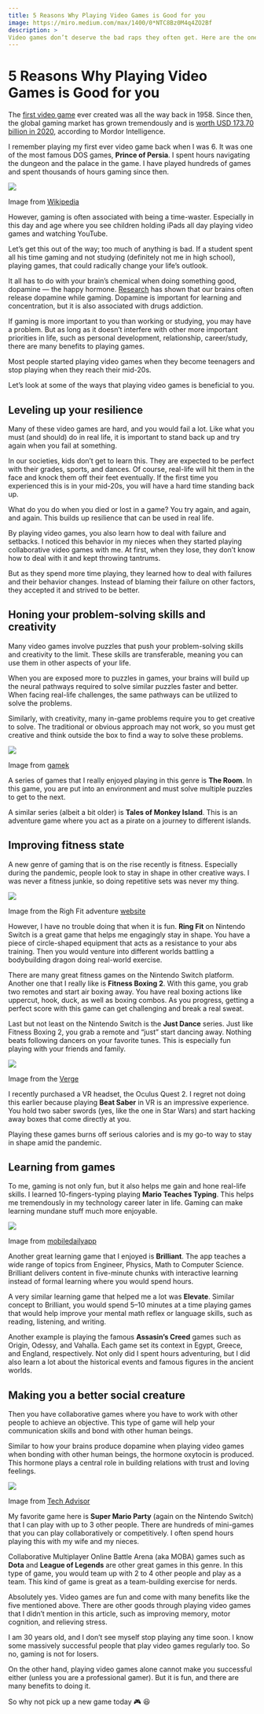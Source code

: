 ```yaml
---
title: 5 Reasons Why Playing Video Games is Good for you
image: https://miro.medium.com/max/1400/0*NTC8Bz0M4q4ZO2Bf
description: >
Video games don’t deserve the bad raps they often get. Here are the ones that shaped me (literally and figuratively).
---
```


# 5 Reasons Why Playing Video Games is Good for you

The [first video game](https://www.aps.org/publications/apsnews/200810/physicshistory.cfm) ever created was all the way back in 1958. Since then, the global gaming market has grown tremendously and is [worth USD 173.70 billion in 2020](https://www.mordorintelligence.com/industry-reports/global-gaming-market), according to Mordor Intelligence.

I remember playing my first ever video game back when I was 6. It was one of the most famous DOS games, **Prince of Persia**. I spent hours navigating the dungeon and the palace in the game. I have played hundreds of games and spent thousands of hours gaming since then.

![](https://miro.medium.com/max/1400/0*6uJhwNMh7fchF0ry.png)

Image from [Wikipedia](https://vi.m.wikipedia.org/wiki/T%E1%BA%ADp_tin:Prince_of_Persia_1_-_MS-DOS_-_Level_3.png)

However, gaming is often associated with being a time-waster. Especially in this day and age where you see children holding iPads all day playing video games and watching YouTube.

Let’s get this out of the way; too much of anything is bad. If a student spent all his time gaming and not studying (definitely not me in high school), playing games, that could radically change your life’s outlook.

It all has to do with your brain’s chemical when doing something good, dopamine — the happy hormone. [Research](https://www.nature.com/articles/30498) has shown that our brains often release dopamine while gaming. Dopamine is important for learning and concentration, but it is also associated with drugs addiction.

If gaming is more important to you than working or studying, you may have a problem. But as long as it doesn’t interfere with other more important priorities in life, such as personal development, relationship, career/study, there are many benefits to playing games.

Most people started playing video games when they become teenagers and stop playing when they reach their mid-20s.

Let’s look at some of the ways that playing video games is beneficial to you.

## Leveling up your resilience

Many of these video games are hard, and you would fail a lot. Like what you must (and should) do in real life, it is important to stand back up and try again when you fail at something.

In our societies, kids don’t get to learn this. They are expected to be perfect with their grades, sports, and dances. Of course, real-life will hit them in the face and knock them off their feet eventually. If the first time you experienced this is in your mid-20s, you will have a hard time standing back up.

What do you do when you died or lost in a game? You try again, and again, and again. This builds up resilience that can be used in real life.

By playing video games, you also learn how to deal with failure and setbacks. I noticed this behavior in my nieces when they started playing collaborative video games with me. At first, when they lose, they don’t know how to deal with it and kept throwing tantrums.

But as they spend more time playing, they learned how to deal with failures and their behavior changes. Instead of blaming their failure on other factors, they accepted it and strived to be better.

## Honing your problem-solving skills and creativity

Many video games involve puzzles that push your problem-solving skills and creativity to the limit. These skills are transferable, meaning you can use them in other aspects of your life.

When you are exposed more to puzzles in games, your brains will build up the neural pathways required to solve similar puzzles faster and better. When facing real-life challenges, the same pathways can be utilized to solve the problems.

Similarly, with creativity, many in-game problems require you to get creative to solve. The traditional or obvious approach may not work, so you must get creative and think outside the box to find a way to solve these problems.

![](https://miro.medium.com/max/1400/0*bOQQnClHth06axKF.jpg)

Image from [gamek](https://gamek.vn/the-room-old-sins-phan-moi-nhat-cua-tuyet-pham-giai-do-hai-nao-da-cap-ben-android-20180423170236308.chn)

A series of games that I really enjoyed playing in this genre is **The Room**. In this game, you are put into an environment and must solve multiple puzzles to get to the next.

A similar series (albeit a bit older) is **Tales of Monkey Island**. This is an adventure game where you act as a pirate on a journey to different islands.

## Improving fitness state

A new genre of gaming that is on the rise recently is fitness. Especially during the pandemic, people look to stay in shape in other creative ways. I was never a fitness junkie, so doing repetitive sets was never my thing.

![](https://miro.medium.com/max/1400/1*8_cOdFtbg25gI7h7eiA-8Q.png)

Image from the Righ Fit adventure [website](https://ringfitadventure.nintendo.com/)

However, I have no trouble doing that when it is fun. **Ring Fit** on Nintendo Switch is a great game that helps me engagingly stay in shape. You have a piece of circle-shaped equipment that acts as a resistance to your abs training. Then you would venture into different worlds battling a bodybuilding dragon doing real-world exercise.

There are many great fitness games on the Nintendo Switch platform. Another one that I really like is **Fitness Boxing 2**. With this game, you grab two remotes and start air boxing away. You have real boxing actions like uppercut, hook, duck, as well as boxing combos. As you progress, getting a perfect score with this game can get challenging and break a real sweat.

Last but not least on the Nintendo Switch is the **Just Dance** series. Just like Fitness Boxing 2, you grab a remote and “just” start dancing away. Nothing beats following dancers on your favorite tunes. This is especially fun playing with your friends and family.

![](https://miro.medium.com/max/1400/0*qig0XOyhv1dBFQZG.png)

Image from the [Verge](https://www.theverge.com/2019/11/26/20984468/facebook-acquisition-beat-games-beat-saber-vr-studio)

I recently purchased a VR headset, the Oculus Quest 2. I regret not doing this earlier because playing **Beat Saber** in VR is an impressive experience. You hold two saber swords (yes, like the one in Star Wars) and start hacking away boxes that come directly at you.

Playing these games burns off serious calories and is my go-to way to stay in shape amid the pandemic.

## Learning from games

To me, gaming is not only fun, but it also helps me gain and hone real-life skills. I learned 10-fingers-typing playing **Mario Teaches Typing**. This helps me tremendously in my technology career later in life. Gaming can make learning mundane stuff much more enjoyable.

![](https://miro.medium.com/max/1400/0*4UsTwSsFZiytNTh3.png)

Image from [mobiledailyapp](https://www.mobileappdaily.com/app-review/brilliant)

Another great learning game that I enjoyed is **Brilliant**. The app teaches a wide range of topics from Engineer, Physics, Math to Computer Science. Brilliant delivers content in five-minute chunks with interactive learning instead of formal learning where you would spend hours.

A very similar learning game that helped me a lot was **Elevate**. Similar concept to Brilliant, you would spend 5–10 minutes at a time playing games that would help improve your mental math reflex or language skills, such as reading, listening, and writing.

Another example is playing the famous **Assasin’s Creed** games such as Origin, Odessy, and Vahalla. Each game set its context in Egypt, Greece, and England, respectively. Not only did I spent hours adventuring, but I did also learn a lot about the historical events and famous figures in the ancient worlds.

## Making you a better social creature

Then you have collaborative games where you have to work with other people to achieve an objective. This type of game will help your communication skills and bond with other human beings.

Similar to how your brains produce dopamine when playing video games when bonding with other human beings, the hormone oxytocin is produced. This hormone plays a central role in building relations with trust and loving feelings.

![](https://miro.medium.com/max/1400/0*Dis62I-v-fQoo-ro.jpg)

Image from [Tech Advisor](https://www.techadvisor.com/review/super-mario-party-3684727/)

My favorite game here is **Super Mario Party** (again on the Nintendo Switch) that I can play with up to 3 other people. There are hundreds of mini-games that you can play collaboratively or competitively. I often spend hours playing this with my wife and my nieces.

Collaborative Multiplayer Online Battle Arena (aka MOBA) games such as **Dota** and **League of Legends** are other great games in this genre. In this type of game, you would team up with 2 to 4 other people and play as a team. This kind of game is great as a team-building exercise for nerds.

Absolutely yes. Video games are fun and come with many benefits like the five mentioned above. There are other goods through playing video games that I didn’t mention in this article, such as improving memory, motor cognition, and relieving stress.

I am 30 years old, and I don’t see myself stop playing any time soon. I know some massively successful people that play video games regularly too. So no, gaming is not for losers.

On the other hand, playing video games alone cannot make you successful either (unless you are a professional gamer). But it is fun, and there are many benefits to doing it.

So why not pick up a new game today 🎮 😆
